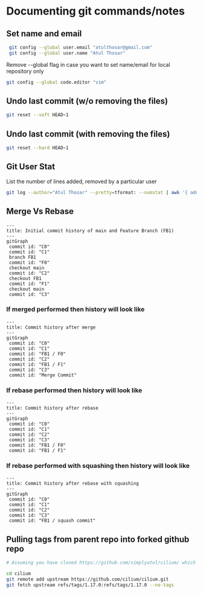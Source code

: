 # Documenting git commands/notes 

## Set name and email

```bash
 git config --global user.email "atulthosar@gmail.com"
 git config --global user.name "Atul Thosar"
```
Remove --global flag in case you want to set name/email for local repository only

```bash
git config --global code.editor "vim"
```
## Undo last commit (w/o removing the files)
```bash
git reset --soft HEAD~1
```

## Undo last commit (with removing the files)
```bash
git reset --hard HEAD~1
```

## Git User Stat
List the number of lines added, removed by a particular user

```bash
git log --author="Atul Thosar" --pretty=tformat: --numstat | awk '{ add += $1; subs += $2; loc += $1 - $2 } END { printf "added lines: %s removed lines: %s total lines: %s\n", add, subs, loc }'
```

## Merge Vs Rebase

```mermaid
---
title: Initial commit history of main and Feature Branch (FB1)
---
gitGraph
 commit id: "C0"
 commit id: "C1"
 branch FB1
 commit id: "F0"
 checkout main
 commit id: "C2"
 checkout FB1
 commit id: "F1"
 checkout main
 commit id: "C3"
```

### If merged performed then history will look like
```mermaid
---
title: Commit history after merge
---
gitGraph
 commit id: "C0"
 commit id: "C1"
 commit id: "FB1 / F0"
 commit id: "C2"
 commit id: "FB1 / F1"
 commit id: "C3"
 commit id: "Merge Commit"
```

### If rebase performed then history will look like
```mermaid
---
title: Commit history after rebase
---
gitGraph
 commit id: "C0"
 commit id: "C1"
 commit id: "C2"
 commit id: "C3"
 commit id: "FB1 / F0"
 commit id: "FB1 / F1"
```
### If rebase performed with squashing then history will look like
```mermaid
---
title: Commit history after rebase with squashing 
---
gitGraph
 commit id: "C0"
 commit id: "C1"
 commit id: "C2"
 commit id: "C3"
 commit id: "FB1 / squash commit"
```

## Pulling tags from parent repo into forked github repo
```bash
# Assuming you have cloned https://github.com/simplyatul/cilium/ which is created by forking https://github.com/cilium/cilium.git

cd cilium
git remote add upstream https://github.com/cilium/cilium.git
git fetch upstream refs/tags/1.17.0:refs/tags/1.17.0 --no-tags
```